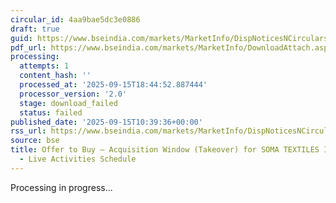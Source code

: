 ```yaml
---
circular_id: 4aa9bae5dc3e0886
draft: true
guid: https://www.bseindia.com/markets/MarketInfo/DispNoticesNCirculars.aspx?Noticeid={7159518D-E7E8-4E5A-8C63-9762EEEB34D9}&noticeno=20250915-18&dt=09/15/2025&icount=18&totcount=81&flag=0
pdf_url: https://www.bseindia.com/markets/MarketInfo/DownloadAttach.aspx?id=20250915-18&attachedId=
processing:
  attempts: 1
  content_hash: ''
  processed_at: '2025-09-15T18:44:52.887444'
  processor_version: '2.0'
  stage: download_failed
  status: failed
published_date: '2025-09-15T10:39:36+00:00'
rss_url: https://www.bseindia.com/markets/MarketInfo/DispNoticesNCirculars.aspx?Noticeid={7159518D-E7E8-4E5A-8C63-9762EEEB34D9}&noticeno=20250915-18&dt=09/15/2025&icount=18&totcount=81&flag=0
source: bse
title: Offer to Buy – Acquisition Window (Takeover) for SOMA TEXTILES INDUSTRIES LTD
  - Live Activities Schedule
---
```


Processing in progress...